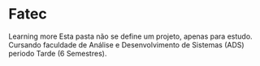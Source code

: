 # Fatec
Learning more
Esta pasta não se define um projeto, apenas para estudo.
Cursando faculdade de Análise e Desenvolvimento de Sistemas (ADS) periodo Tarde (6 Semestres).
